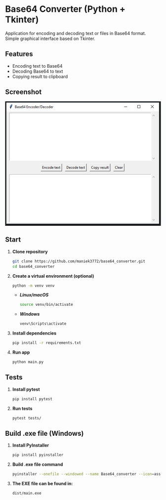 # Base64 Converter (Python + Tkinter)

Application for encoding and decoding text or files in Base64 format.
Simple graphical interface based on Tkinter.

## Features

-  Encoding text to Base64
-  Decoding Base64 to text
-  Copying result to clipboard

## Screenshot

[![Screenshot](assets/screenshot.PNG)](assets/screenshot.PNG)

## Start

1. **Clone repository**

   ```bash
   git clone https://github.com/maniek3772/base64_converter.git
   cd base64_converter
   ```

2. **Create a virtual environment (optional)**
   
   ```bash
   python -m venv venv
   ```

   - ***Linux/macOS***
     ```bash
     source venv/bin/activate
     ```
   
   - ***Windows***
     ```bash
     venv\Scripts\activate
     ```   

3. **Install dependencies**

   ```bash
   pip install -r requirements.txt
   ```
   
4. **Run app**

   ```bash
   python main.py
   ```

## Tests

1. **Install pytest**
   ```bash
   pip install pytest
   ```
2. **Run tests**
   ```bash
   pytest tests/
   ```

## Build .exe file (Windows)
1. **Install PyInstaller**
    ```bash
    pip install pyinstaller
    ```
2. **Build .exe file command**

    ```bash
    pyinstaller --onefile --windowed --name Base64_converter --icon=assets/icon.ico main.py
    ```

3. **The EXE file can be found in:**
    ```commandline
    dist/main.exe
    ```